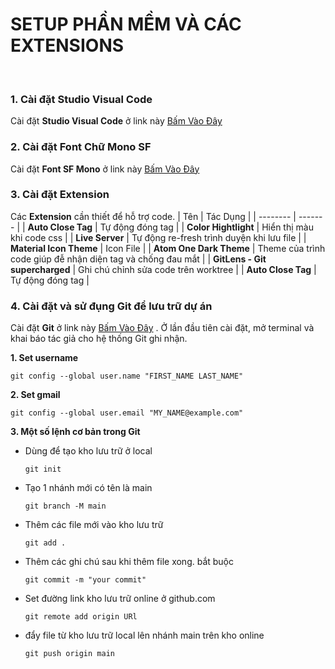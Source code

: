 # SETUP PHẦN MỀM VÀ CÁC EXTENSIONS 

</br>

### **1. Cài đặt Studio Visual Code**

Cài đặt **Studio Visual Code** ở link này [Bấm Vào Đây](https://code.visualstudio.com/download)




### **2. Cài đặt Font Chữ Mono SF**

Cài đặt **Font SF Mono** ở link này [Bấm Vào Đây](https://github.com/supercomputra/SF-Mono-Font)


### **3. Cài đặt Extension**

Các **Extension** cần thiết để hỗ trợ code.
| Tên | Tác Dụng |
| -------- | ------- |
| **Auto Close Tag** | Tự động đóng tag |
| **Color Hightlight** | Hiển thị màu khi code css |
| **Live Server** | Tự động re-fresh trình duyện khi lưu file |
| **Material Icon Theme** | Icon File |
| **Atom One Dark Theme** | Theme của trình code giúp đễ nhận diện tag và chống đau mắt |
| **GitLens - Git supercharged** | Ghi chú chỉnh sửa code trên worktree |
| **Auto Close Tag** | Tự động đóng tag |



### **4. Cài đặt và sử đụng Git để lưu trữ dự án**

Cài đặt **Git** ở link này [Bấm Vào Đây](https://git-scm.com/)
. Ở lần đầu tiên cài đặt, mở terminal và khai báo tác giả cho hệ thống Git ghi nhận.

**1. Set username** 
```
git config --global user.name "FIRST_NAME LAST_NAME"
```
**2. Set gmail** 
```
git config --global user.email "MY_NAME@example.com"
```
**3. Một số lệnh cơ bản trong Git**

- Dùng để tạo kho lưu trữ ở local
  ```
  git init 
  ```
- Tạo 1 nhánh mới có tên là main
  ```
  git branch -M main
  ```
- Thêm các file mới vào kho lưu trữ
  ```
  git add . 
  ```
- Thêm các ghi chú sau khi thêm file xong. bắt buộc 
  ```
  git commit -m "your commit" 
  ```
- Set đường link kho lưu trữ online ở github.com
  ```
  git remote add origin URl
  ```
- đẩy file từ kho lưu trữ local lên nhánh main trên kho online
  ```
  git push origin main
  ```